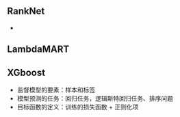 ## RankNet
*



## LambdaMART

## XGboost
* 监督模型的要素：样本和标签
* 模型预测的任务：回归任务，逻辑斯特回归任务、排序问题
* 目标函数的定义：训练的损失函数 + 正则化项
<script type="text/javascript" src="http://cdn.mathjax.org/mathjax/latest/MathJax.js?config=default">
$$x=\frac{-b\pm\sqrt{b^2-4ac}}{2a}$$

